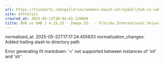 ```yaml
---
url: https://fiusports.com/galleries/womens-beach-volleyball/bvb-vs-uab-4-25-25/image-53/357/62852/
site: Athletics
crawled_at: 2025-05-13T10:04:43.126068
title: BVB vs UAB | 4.25.25 - Image 53:  - Florida International University
---
```

normalized_at: 2025-05-22T17:17:24.455633
normalization_changes: Added trailing slash to directory path

Error generating fit markdown: '<' not supported between instances of 'int' and 'str'